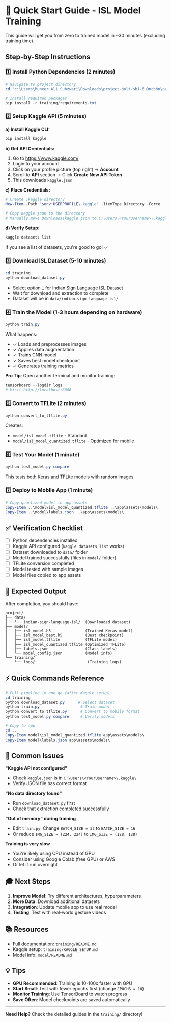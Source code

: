 # 🚀 Quick Start Guide - ISL Model Training

This guide will get you from zero to trained model in ~30 minutes (excluding training time).

## Step-by-Step Instructions

### 1️⃣ Install Python Dependencies (2 minutes)

```powershell
# Navigate to project directory
cd "c:\Users\Muneer Ali Subzwari\Downloads\project-bolt-sb1-6u9ncbhn\project"

# Install required packages
pip install -r training/requirements.txt
```

### 2️⃣ Setup Kaggle API (5 minutes)

**a) Install Kaggle CLI:**
```powershell
pip install kaggle
```

**b) Get API Credentials:**
1. Go to https://www.kaggle.com/
2. Login to your account
3. Click on your profile picture (top right) → **Account**
4. Scroll to **API** section → Click **Create New API Token**
5. This downloads `kaggle.json`

**c) Place Credentials:**
```powershell
# Create .kaggle directory
New-Item -Path "$env:USERPROFILE\.kaggle" -ItemType Directory -Force

# Copy kaggle.json to the directory
# Manually move Downloads\kaggle.json to C:\Users\<YourUsername>\.kaggle\
```

**d) Verify Setup:**
```powershell
kaggle datasets list
```
If you see a list of datasets, you're good to go! ✓

### 3️⃣ Download ISL Dataset (5-10 minutes)

```powershell
cd training
python download_dataset.py
```

- Select option `1` for Indian Sign Language ISL Dataset
- Wait for download and extraction to complete
- Dataset will be in `data/indian-sign-language-isl/`

### 4️⃣ Train the Model (1-3 hours depending on hardware)

```powershell
python train.py
```

What happens:
- ✓ Loads and preprocesses images
- ✓ Applies data augmentation
- ✓ Trains CNN model
- ✓ Saves best model checkpoint
- ✓ Generates training metrics

**Pro Tip**: Open another terminal and monitor training:
```powershell
tensorboard --logdir logs
# Visit http://localhost:6006
```

### 5️⃣ Convert to TFLite (2 minutes)

```powershell
python convert_to_tflite.py
```

Creates:
- `model/isl_model.tflite` - Standard
- `model/isl_model_quantized.tflite` - Optimized for mobile

### 6️⃣ Test Your Model (1 minute)

```powershell
python test_model.py compare
```

This tests both Keras and TFLite models with random images.

### 7️⃣ Deploy to Mobile App (1 minute)

```powershell
# Copy quantized model to app assets
Copy-Item ..\model\isl_model_quantized.tflite ..\app\assets\models\
Copy-Item ..\model\labels.json ..\app\assets\models\
```

## ✅ Verification Checklist

- [ ] Python dependencies installed
- [ ] Kaggle API configured (`kaggle datasets list` works)
- [ ] Dataset downloaded to `data/` folder
- [ ] Model trained successfully (files in `model/` folder)
- [ ] TFLite conversion completed
- [ ] Model tested with sample images
- [ ] Model files copied to app assets

## 🎯 Expected Output

After completion, you should have:

```
project/
├── data/
│   └── indian-sign-language-isl/  (Downloaded dataset)
├── model/
│   ├── isl_model.h5               (Trained Keras model)
│   ├── isl_model_best.h5          (Best checkpoint)
│   ├── isl_model.tflite           (TFLite model)
│   ├── isl_model_quantized.tflite (Optimized TFLite)
│   ├── labels.json                (Class labels)
│   └── model_config.json          (Model info)
└── training/
    └── logs/                       (Training logs)
```

## ⚡ Quick Commands Reference

```powershell
# Full pipeline in one go (after Kaggle setup):
cd training
python download_dataset.py      # Select dataset
python train.py                  # Train model
python convert_to_tflite.py      # Convert to mobile format
python test_model.py compare     # Verify models

# Copy to app
cd ..
Copy-Item model\isl_model_quantized.tflite app\assets\models\
Copy-Item model\labels.json app\assets\models\
```

## 🐛 Common Issues

**"Kaggle API not configured"**
- Check `kaggle.json` is in `C:\Users\<YourUsername>\.kaggle\`
- Verify JSON file has correct format

**"No data directory found"**
- Run `download_dataset.py` first
- Check that extraction completed successfully

**"Out of memory" during training**
- Edit `train.py`: Change `BATCH_SIZE = 32` to `BATCH_SIZE = 16`
- Or reduce `IMG_SIZE = (224, 224)` to `IMG_SIZE = (128, 128)`

**Training is very slow**
- You're likely using CPU instead of GPU
- Consider using Google Colab (free GPU) or AWS
- Or let it run overnight

## 🎓 Next Steps

1. **Improve Model**: Try different architectures, hyperparameters
2. **More Data**: Download additional datasets
3. **Integration**: Update mobile app to use real model
4. **Testing**: Test with real-world gesture videos

## 📚 Resources

- Full documentation: `training/README.md`
- Kaggle setup: `training/KAGGLE_SETUP.md`
- Model info: `model/README.md`

## 💡 Tips

- **GPU Recommended**: Training is 10-100x faster with GPU
- **Start Small**: Test with fewer epochs first (change `EPOCHS = 10`)
- **Monitor Training**: Use TensorBoard to watch progress
- **Save Often**: Model checkpoints are saved automatically

---

**Need Help?** Check the detailed guides in the `training/` directory!
